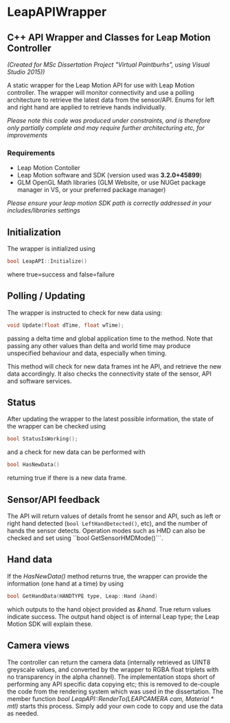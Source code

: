 # LeapAPIWrapper
## C++ API Wrapper and Classes for Leap Motion Controller

*(Created for MSc Dissertation Project "Virtual Paintburhs", using Visual Studio 2015))*

A static wrapper for the Leap Motion API for use with Leap Motion controller. The wrapper will monitor connectivity and use a polling architecture to retrieve the latest data from the sensor/API. Enums for left and right hand are applied to retrieve hands individually.

*Please note this code was produced under constraints, and is therefore only partially complete and may require further architecturing etc, for improvements*

### Requirements
- Leap Motion Contoller
- Leap Motion software and SDK (version used was **3.2.0+45899**)
- GLM OpenGL Math libraries (GLM Website, or use NUGet package manager in VS, or your preferred package manager)

*Please ensure your leap motion SDK path is correctly addressed in your includes/libraries settings*

## Initialization

The wrapper is initialized using

```C++
bool LeapAPI::Initialize()
```

where true=success and false=failure

## Polling / Updating

The wrapper is instructed to check for new data using:

```C++
void Update(float dTime, float wTime);
```

passing a delta time and global application time to the method. Note that passing any other values than delta and world time may produce unspecified behaviour and data, especially when timing.

This method will check for new data frames int he API, and retrieve the new data accordingly. It also checks the connectivity state of the sensor, API and software services.

## Status

After updating the wrapper to the latest possible information, the state of the wrapper can be checked using

```C++
bool StatusIsWorking();
```

and a check for new data can be performed with

```C++
bool HasNewData()
```

returning true if there is a new data frame.

## Sensor/API feedback

The API will return values of details fromt he sensor and API, such as left or right hand detected (```bool LeftHandDetected()```, etc), and the number of hands the sensor detects. Operation modes such as HMD can also be checked and set using ``bool GetSensorHMDMode()```.

## Hand data

If the *HasNewData()* method returns true, the wrapper can provide the information (one hand at a time) by using 

```C++
bool GetHandData(HANDTYPE type, Leap::Hand &hand)
```
which outputs to the hand object provided as *&hand*. True return values indicate success. The output hand object is of internal Leap type; the Leap Motion SDK will explain these.

## Camera views

The controller can return the camera data (internally retrieved as UINT8 greyscale values, and converted by the wrapper to RGBA float triplets with no transparency in the alpha channel). The implementation stops short of performing any API specific data copying etc; this is removed to de-couple the code from the rendering system which was used in the dissertation. The member function *bool LeapAPI::RenderTo(LEAPCAMERA cam, Material * mtl)* starts this process. Simply add your own code to copy and use the data as needed.

